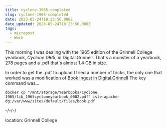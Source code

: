 ```yaml
---
title: cyclone-1965-completed
slug: cyclone-1965-completed
date: 2023-05-24T18:23:56.000Z
date_updated: 2023-05-24T18:23:56.000Z
tags: 
  - micropost
  - Work
---
```


This morning I was dealing with the 1965 edition of the Grinnell College yearbook, *Cyclone 1965*, in Digital.Grinnell.  That's a monster of a yearbook, 278 pages and a .pdf that's almost 1.4 GB in size.

In order to get the .pdf to upload I tried a number of tricks, the only one that worked was a modification of [Book Ingest in Digital.Grinnell](https://static.grinnell.edu/dlad-blog/posts/097-book-ingest-in-digital-grinnell/)   The key command was...

    docker cp "/mnt/storage/Yearbooks/Cyclone 1965/lib_1965cycloneyearbook_0002.pdf" isle-apache-dg:/var/www/sites/default/files/book.pdf
    

-/-/-/

location: Grinnell College
